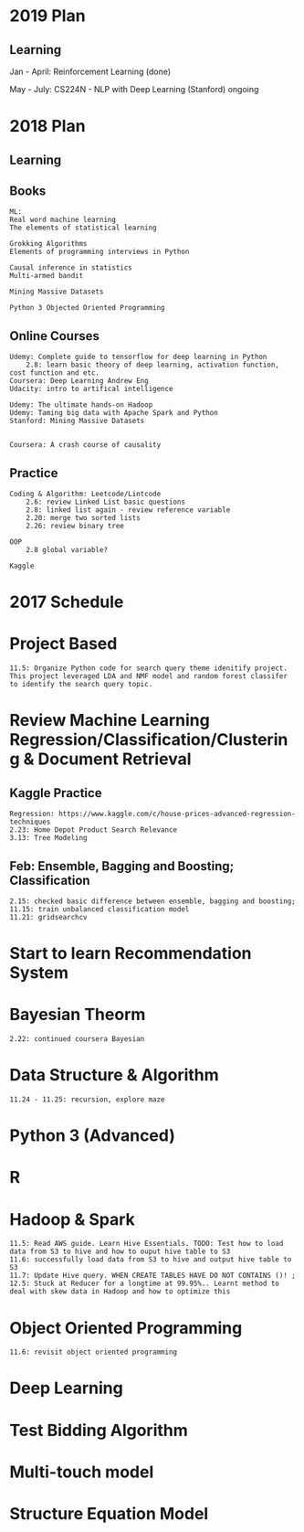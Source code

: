 # 2019 Plan
## Learning
Jan - April: Reinforcement Learning (done)

May - July: CS224N - NLP with Deep Learning (Stanford) ongoing


# 2018 Plan

## Learning 


## Books
    ML: 
    Real word machine learning
    The elements of statistical learning
    
    Grokking Algorithms
    Elements of programming interviews in Python
    
    Causal inference in statistics
    Multi-armed bandit
    
    Mining Massive Datasets
    
    Python 3 Objected Oriented Programming
    
    
    

     

## Online Courses
    Udemy: Complete guide to tensorflow for deep learning in Python
        2.8: learn basic theory of deep learning, activation function, cost function and etc. 
    Coursera: Deep Learning Andrew Eng
    Udacity: intro to artifical intelligence
    
    Udemy: The ultimate hands-on Hadoop
    Udemy: Taming big data with Apache Spark and Python
    Stanford: Mining Massive Datasets
   
    
    Coursera: A crash course of causality
    
## Practice
    Coding & Algorithm: Leetcode/Lintcode
        2.6: review Linked List basic questions
        2.8: linked list again - review reference variable 
        2.20: merge two sorted lists
        2.26: review binary tree 
    
    OOP
        2.8 global variable?
    
    Kaggle
    

# 2017 Schedule
# Project Based
    11.5: Organize Python code for search query theme idenitify project. This project leveraged LDA and NMF model and random forest classifer to identify the search query topic.  
# Review Machine Learning Regression/Classification/Clustering & Document Retrieval
## Kaggle Practice 
    Regression: https://www.kaggle.com/c/house-prices-advanced-regression-techniques
    2.23: Home Depot Product Search Relevance
    3.13: Tree Modeling
    
## Feb: Ensemble, Bagging and Boosting; Classification
    2.15: checked basic difference between ensemble, bagging and boosting; 
    11.15: train unbalanced classification model
    11.21: gridsearchcv

# Start to learn Recommendation System
# Bayesian Theorm 
    2.22: continued coursera Bayesian 
# Data Structure & Algorithm 
    11.24 - 11.25: recursion, explore maze
# Python 3 (Advanced)
# R 
# Hadoop & Spark
    11.5: Read AWS guide. Learn Hive Essentials. TODO: Test how to load data from S3 to hive and how to ouput hive table to S3
    11.6: successfully load data from S3 to hive and output hive table to S3
    11.7: Update Hive query. WHEN CREATE TABLES HAVE DO NOT CONTAINS ()! ; 
    12.5: Stuck at Reducer for a longtime at 99.95%.. Learnt method to deal with skew data in Hadoop and how to optimize this
# Object Oriented Programming
    11.6: revisit object oriented programming
# Deep Learning
# Test Bidding Algorithm 
# Multi-touch model
# Structure Equation Model
